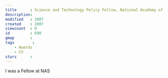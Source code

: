 ```yaml
---
title      : Science and Technology Policy Fellow, National Academy of Sciences, Washington DC
description: 
modified   : 2007
created    : 2007
viewcount  : 0
id         : 690
gmap       : 
tags        :
    - Awards
    - CV
stars      : 
---
```


I was a Fellow at NAS
